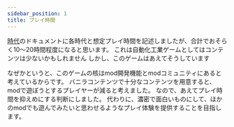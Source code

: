 ```yaml
---
sidebar_position: 1
title: プレイ時間
---
```


[時代](/docs/gdd/level-design/generation)のドキュメントに各時代と想定プレイ時間を記述しましたが、合計でおそらく10～20時間程度になると思います。
これは自動化工業ゲームとしてはコンテンツは少ないかもしれません
しかし、このゲームはあえてそうしています

なぜかというと、このゲームの核はmod開発機能とmodコミュニティにあると考えているからです。
バニラコンテンツで十分なコンテンツを用意すると、modで遊ぼうとするプレイヤーが減ると考えました。
なので、あえてプレイ時間を抑えめにする判断にしました。
代わりに、濃密で面白いものにして、ほかのmodでも遊んでみたいと思わせるようなプレイ体験を提供することを目指します。

